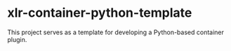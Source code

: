 # xlr-container-python-template

This project serves as a template for developing a Python-based container plugin.

